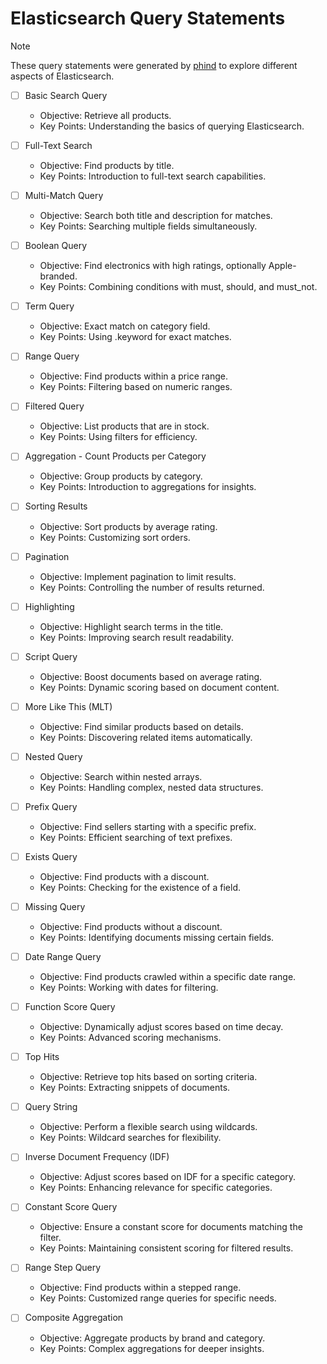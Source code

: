 # Elasticsearch Query Statements

> [!NOTE]
> These query statements were generated by [phind](https://www.phind.com/) to explore different aspects of Elasticsearch.

- [ ] Basic Search Query

  - Objective: Retrieve all products.
  - Key Points: Understanding the basics of querying Elasticsearch.

- [ ] Full-Text Search

  - Objective: Find products by title.
  - Key Points: Introduction to full-text search capabilities.

- [ ] Multi-Match Query

  - Objective: Search both title and description for matches.
  - Key Points: Searching multiple fields simultaneously.

- [ ] Boolean Query

  - Objective: Find electronics with high ratings, optionally Apple-branded.
  - Key Points: Combining conditions with must, should, and must_not.

- [ ] Term Query

  - Objective: Exact match on category field.
  - Key Points: Using .keyword for exact matches.

- [ ] Range Query

  - Objective: Find products within a price range.
  - Key Points: Filtering based on numeric ranges.

- [ ] Filtered Query

  - Objective: List products that are in stock.
  - Key Points: Using filters for efficiency.

- [ ] Aggregation - Count Products per Category

  - Objective: Group products by category.
  - Key Points: Introduction to aggregations for insights.

- [ ] Sorting Results

  - Objective: Sort products by average rating.
  - Key Points: Customizing sort orders.

- [ ] Pagination

  - Objective: Implement pagination to limit results.
  - Key Points: Controlling the number of results returned.

- [ ] Highlighting

  - Objective: Highlight search terms in the title.
  - Key Points: Improving search result readability.

- [ ] Script Query

  - Objective: Boost documents based on average rating.
  - Key Points: Dynamic scoring based on document content.

- [ ] More Like This (MLT)

  - Objective: Find similar products based on details.
  - Key Points: Discovering related items automatically.

- [ ] Nested Query

  - Objective: Search within nested arrays.
  - Key Points: Handling complex, nested data structures.

- [ ] Prefix Query

  - Objective: Find sellers starting with a specific prefix.
  - Key Points: Efficient searching of text prefixes.

- [ ] Exists Query

  - Objective: Find products with a discount.
  - Key Points: Checking for the existence of a field.

- [ ] Missing Query

  - Objective: Find products without a discount.
  - Key Points: Identifying documents missing certain fields.

- [ ] Date Range Query

  - Objective: Find products crawled within a specific date range.
  - Key Points: Working with dates for filtering.

- [ ] Function Score Query

  - Objective: Dynamically adjust scores based on time decay.
  - Key Points: Advanced scoring mechanisms.

- [ ] Top Hits

  - Objective: Retrieve top hits based on sorting criteria.
  - Key Points: Extracting snippets of documents.

- [ ] Query String

  - Objective: Perform a flexible search using wildcards.
  - Key Points: Wildcard searches for flexibility.

- [ ] Inverse Document Frequency (IDF)

  - Objective: Adjust scores based on IDF for a specific category.
  - Key Points: Enhancing relevance for specific categories.

- [ ] Constant Score Query

  - Objective: Ensure a constant score for documents matching the filter.
  - Key Points: Maintaining consistent scoring for filtered results.

- [ ] Range Step Query

  - Objective: Find products within a stepped range.
  - Key Points: Customized range queries for specific needs.

- [ ] Composite Aggregation

  - Objective: Aggregate products by brand and category.
  - Key Points: Complex aggregations for deeper insights.
